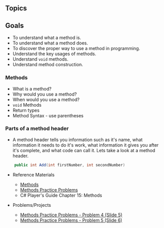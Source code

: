 ## Topics
## Goals
- To understand what a method is.
- To understand what a method does.
- To discover the proper way to use a method in programming.
- Understand the key usages of methods.
- Understand `void` methods.
- Understand method construction.

### Methods
 - What is a method?
 - Why would you use a method?
 - When would you use a method?
 - `void` Methods
 - Return types
 - Method Syntax - use parentheses
 
 ### Parts of a method header
- A method header tells you information such as it's name, what information it needs to do it's work, what information it gives you after it's complete, and what code can call it. Lets take a look at a method header.

```csharp
    public int Add(int firstNumber, int secondNumber)
```
 

- Reference Materials
  - [Methods](https://docs.google.com/a/wecancodeit.org/presentation/d/1w7U0GGW6oVNJpgPFKjb-iny2EwcrQypZlIvNHsHQKF4/edit?usp=sharing)
  - [Methods Practice Problems](https://docs.google.com/a/wecancodeit.org/presentation/d/1PCziOM-s2T7MU3n9AVP_YKNLyirXO3cqAKLdFnBn9P0/edit?usp=sharing)
  - C# Player's Guide Chapter 15: Methods

- Problems/Projects
  -  [Methods Practice Problems - Problem 4 (Slide 5)](https://docs.google.com/a/wecancodeit.org/presentation/d/1PCziOM-s2T7MU3n9AVP_YKNLyirXO3cqAKLdFnBn9P0/edit?usp=sharing)
  -  [Methods Practice Problems - Problem 5 (Slide 6)](https://docs.google.com/a/wecancodeit.org/presentation/d/1PCziOM-s2T7MU3n9AVP_YKNLyirXO3cqAKLdFnBn9P0/edit?usp=sharing)
